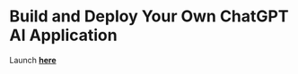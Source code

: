 # Build and Deploy Your Own ChatGPT AI Application

Launch <b>[here](https://chat-ktb.vercel.app/)</b>
